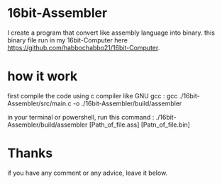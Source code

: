 # 16bit-Assembler
I create a program that convert like assembly language into binary.
this binary file run in my 16bit-Computer here https://github.com/habbochabbo21/16bit-Computer.
# how it work
first compile the code using c compiler like GNU gcc : 
gcc ./16bit-Assembler/src/main.c -o ./16bit-Assembler/build/assembler

in your terminal or powershell, run this command : 
./16bit-Assembler/build/assembler [Path_of_file.ass] [Patn_of_file.bin]

# Thanks
if you have any comment or any advice, leave it below.
